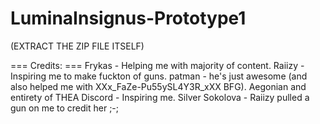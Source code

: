 # LuminaInsignus-Prototype1

(EXTRACT THE ZIP FILE ITSELF)

=== Credits: ===
Frykas - Helping me with majority of content.
Raiizy - Inspiring me to make fuckton of guns.
patman - he's just awesome (and also helped me with XXx_FaZe-Pu55ySL4Y3R_xXX BFG).
Aegonian and entirety of THEA Discord - Inspiring me.
Silver Sokolova - Raiizy pulled a gun on me to credit her ;-;
